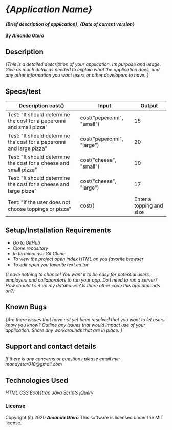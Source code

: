 # _{Application Name}_

#### _{Brief description of application}, {Date of current version}_

#### By _**Amanda Otero**_

## Description

_{This is a detailed description of your application. Its purpose and usage.  Give as much detail as needed to explain what the application does, and any other information you want users or other developers to have. }_

## Specs/test

| Description cost()                                                  	| Input                      	| Output                   	|
|---------------------------------------------------------------------	|----------------------------	|--------------------------	|
| Test: "It should determine the cost for a peperonni and small pizza" 	| cost("peperonni", "small") 	| 15                       	|
| Test: "It should determine the cost for a peperonni and large pizza" 	| cost("peperonni", "large") 	| 20                       	|
| Test: "It should determine the cost for a cheese and small pizza"    	| cost("cheese", "small")    	| 10                       	|
| Test: "It should determine the cost for a cheese and large pizza"    	| cost("cheese", "large")    	| 17                       	|
| Test: "If the user does not choose toppings or pizza"                	| cost()                     	| Enter a topping and size 	|

## Setup/Installation Requirements

* _Go to GitHub_
* _Clone repository_
* _In terminal use Git Clone_
* _To view the project open index HTML on you favorite browser_
* _To edit open you favorite text editor_

_{Leave nothing to chance! You want it to be easy for potential users, employers and collaborators to run your app. Do I need to run a server? How should I set up my databases? Is there other code this app depends on?}_

## Known Bugs

_{Are there issues that have not yet been resolved that you want to let users know you know?  Outline any issues that would impact use of your application.  Share any workarounds that are in place. }_

## Support and contact details

_If there is any concerns or questions please email me: mandystar018@gmail.com_

## Technologies Used

_HTML_
_CSS_
_Bootstrap_
_Java Scripts_
_jQuery_

### License

Copyright (c) 2020 **_Amanda Otero_**
This software is licensed under the MIT license.
